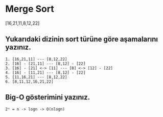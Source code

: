 ﻿# Merge Sort
  [16,21,11,8,12,22] 

## Yukarıdaki dizinin sort türüne göre aşamalarını yazınız.
```
1. [16,21,11] --- [8,12,22]
2. [16] - [21,11] --- [8,12] - [22]
3. [16] - [21] <-> [11] --- [8] <-> [12] - [22]
4. [16] - [11,21] --- [8,12] - [22]
5. [11,16,21] --- [8,12,22]
6. [8,11,12,16,21,22]																	
```
## Big-O gösterimini yazınız.
```
2ˣ = n -> logn -> O(nlogn)
```
